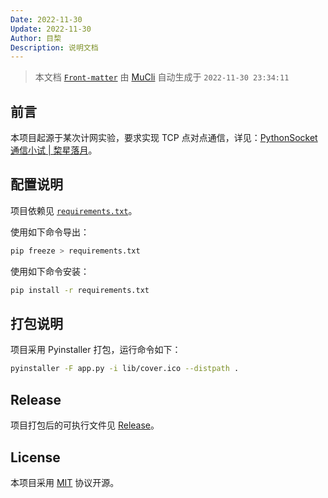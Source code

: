 ```yaml
---
Date: 2022-11-30
Update: 2022-11-30
Author: 目棃
Description: 说明文档
---
```


> 本文档 [`Front-matter`](https://github.com/BTMuli/Mucli#FrontMatter) 由 [MuCli](https://github.com/BTMuli/Mucli) 自动生成于
`2022-11-30 23:34:11`

## 前言

本项目起源于某次计网实验，要求实现 TCP 点对点通信，详见：[PythonSocket通信小试 | 棃星落月](https://next.btmuli.top/posts/2022/11/1f937280.html)。

## 配置说明

项目依赖见 [`requirements.txt`](requirements.txt)。

使用如下命令导出：

```bash
pip freeze > requirements.txt
```

使用如下命令安装：

```bash
pip install -r requirements.txt
```

## 打包说明

项目采用 Pyinstaller 打包，运行命令如下：

```bash
pyinstaller -F app.py -i lib/cover.ico --distpath .
```

## Release

项目打包后的可执行文件见 [Release](https://github.com/BTMuli/socket_demo/releases)。

## License

本项目采用 [MIT](LICENSE) 协议开源。
